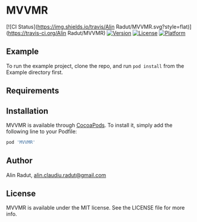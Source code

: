 # MVVMR

[![CI Status](https://img.shields.io/travis/Alin Radut/MVVMR.svg?style=flat)](https://travis-ci.org/Alin Radut/MVVMR)
[![Version](https://img.shields.io/cocoapods/v/MVVMR.svg?style=flat)](https://cocoapods.org/pods/MVVMR)
[![License](https://img.shields.io/cocoapods/l/MVVMR.svg?style=flat)](https://cocoapods.org/pods/MVVMR)
[![Platform](https://img.shields.io/cocoapods/p/MVVMR.svg?style=flat)](https://cocoapods.org/pods/MVVMR)

## Example

To run the example project, clone the repo, and run `pod install` from the Example directory first.

## Requirements

## Installation

MVVMR is available through [CocoaPods](https://cocoapods.org). To install
it, simply add the following line to your Podfile:

```ruby
pod 'MVVMR'
```

## Author

Alin Radut, alin.claudiu.radut@gmail.com

## License

MVVMR is available under the MIT license. See the LICENSE file for more info.
